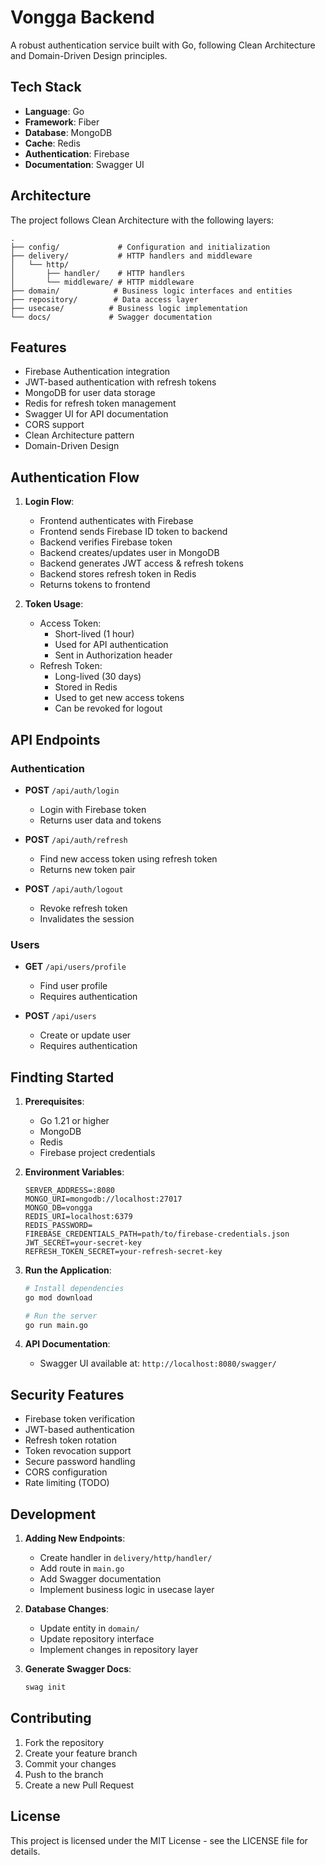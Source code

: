 # Vongga Backend

A robust authentication service built with Go, following Clean Architecture and Domain-Driven Design principles.

## Tech Stack

- **Language**: Go
- **Framework**: Fiber
- **Database**: MongoDB
- **Cache**: Redis
- **Authentication**: Firebase
- **Documentation**: Swagger UI

## Architecture

The project follows Clean Architecture with the following layers:

```
.
├── config/             # Configuration and initialization
├── delivery/           # HTTP handlers and middleware
│   └── http/
│       ├── handler/    # HTTP handlers
│       └── middleware/ # HTTP middleware
├── domain/            # Business logic interfaces and entities
├── repository/        # Data access layer
├── usecase/          # Business logic implementation
└── docs/             # Swagger documentation
```

## Features

- Firebase Authentication integration
- JWT-based authentication with refresh tokens
- MongoDB for user data storage
- Redis for refresh token management
- Swagger UI for API documentation
- CORS support
- Clean Architecture pattern
- Domain-Driven Design

## Authentication Flow

1. **Login Flow**:
   - Frontend authenticates with Firebase
   - Frontend sends Firebase ID token to backend
   - Backend verifies Firebase token
   - Backend creates/updates user in MongoDB
   - Backend generates JWT access & refresh tokens
   - Backend stores refresh token in Redis
   - Returns tokens to frontend

2. **Token Usage**:
   - Access Token:
     - Short-lived (1 hour)
     - Used for API authentication
     - Sent in Authorization header
   - Refresh Token:
     - Long-lived (30 days)
     - Stored in Redis
     - Used to get new access tokens
     - Can be revoked for logout

## API Endpoints

### Authentication

- **POST** `/api/auth/login`
  - Login with Firebase token
  - Returns user data and tokens

- **POST** `/api/auth/refresh`
  - Find new access token using refresh token
  - Returns new token pair

- **POST** `/api/auth/logout`
  - Revoke refresh token
  - Invalidates the session

### Users

- **GET** `/api/users/profile`
  - Find user profile
  - Requires authentication

- **POST** `/api/users`
  - Create or update user
  - Requires authentication

## Findting Started

1. **Prerequisites**:
   - Go 1.21 or higher
   - MongoDB
   - Redis
   - Firebase project credentials

2. **Environment Variables**:
   ```env
   SERVER_ADDRESS=:8080
   MONGO_URI=mongodb://localhost:27017
   MONGO_DB=vongga
   REDIS_URI=localhost:6379
   REDIS_PASSWORD=
   FIREBASE_CREDENTIALS_PATH=path/to/firebase-credentials.json
   JWT_SECRET=your-secret-key
   REFRESH_TOKEN_SECRET=your-refresh-secret-key
   ```

3. **Run the Application**:
   ```bash
   # Install dependencies
   go mod download

   # Run the server
   go run main.go
   ```

4. **API Documentation**:
   - Swagger UI available at: `http://localhost:8080/swagger/`

## Security Features

- Firebase token verification
- JWT-based authentication
- Refresh token rotation
- Token revocation support
- Secure password handling
- CORS configuration
- Rate limiting (TODO)

## Development

1. **Adding New Endpoints**:
   - Create handler in `delivery/http/handler/`
   - Add route in `main.go`
   - Add Swagger documentation
   - Implement business logic in usecase layer

2. **Database Changes**:
   - Update entity in `domain/`
   - Update repository interface
   - Implement changes in repository layer

3. **Generate Swagger Docs**:
   ```bash
   swag init
   ```

## Contributing

1. Fork the repository
2. Create your feature branch
3. Commit your changes
4. Push to the branch
5. Create a new Pull Request

## License

This project is licensed under the MIT License - see the LICENSE file for details.
